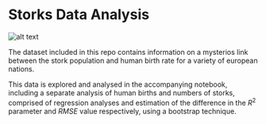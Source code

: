 # Storks Data Analysis

![alt text](https://cdn.mos.cms.futurecdn.net/VuiMqoWnAgeWsncNNcKwrF-1200-80.jpg)

The dataset included in this repo contains information on a mysterios link between the stork population and human birth rate for a variety of european nations.

This data is explored and analysed in the accompanying notebook, including a separate analysis of human births and numbers of storks, comprised of regression analyses and estimation of the difference in the $R^2$ parameter and $RMSE$ value respectively, using a bootstrap technique.
